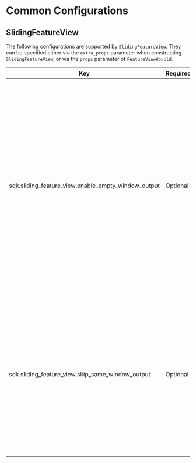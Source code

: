 # Common Configurations

## SlidingFeatureView

The following configurations are supported by `SlidingFeatureView`. They can be
specified either via the `extra_props` parameter when constructing
`SlidingFeatureView`, or via the `props` parameter of `FeatureView#build`.


| Key      | Required | Default | Type    | Description                                                  |
| -------- | -------- | ------- | ------- | ------------------------------------------------------------ |
| sdk.sliding_feature_view.enable_empty_window_output | Optional | True | Boolean | If it is True, when the sliding window becomes emtpy, it outputs zero value for aggregation function SUM and COUNT, and output None for other aggregation function. If it is False, the sliding window doesn't output anything when the sliding window becomes empty. |
| sdk.sliding_feature_view.skip_same_window_output    | Optional | True  | Boolean | If it is True, the sliding feature view only outputs when the result of the sliding window changes. If it is False, the sliding feature view outputs at every step size even if the result of the sliding window doesn't change. |





